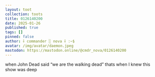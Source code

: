 ```yaml
---
layout: toot
collection: toots
title: 0126140200
date: 2025-01-26
published: true
tags: []
pinned: false
author: ⸸ commander ░ nova ⸸ :~$
avatar: /img/avatar/daemon.jpeg
mastodon: https://mastodon.online/@cmdr_nova/0126140200
---
```


when John Dead said “we are the walking dead” thats when I knew this show was deep
